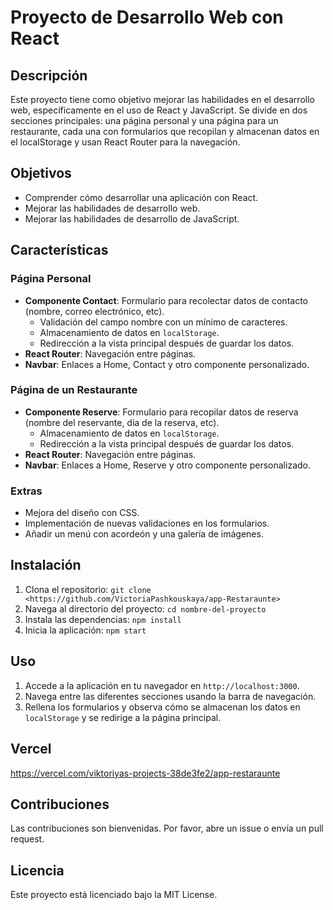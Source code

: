 # Proyecto de Desarrollo Web con React

## Descripción

Este proyecto tiene como objetivo mejorar las habilidades en el desarrollo web, específicamente en el uso de React y JavaScript. Se divide en dos secciones principales: una página personal y una página para un restaurante, cada una con formularios que recopilan y almacenan datos en el localStorage y usan React Router para la navegación.

## Objetivos

- Comprender cómo desarrollar una aplicación con React.
- Mejorar las habilidades de desarrollo web.
- Mejorar las habilidades de desarrollo de JavaScript.

## Características

### Página Personal

- **Componente Contact**: Formulario para recolectar datos de contacto (nombre, correo electrónico, etc).
  - Validación del campo nombre con un mínimo de caracteres.
  - Almacenamiento de datos en `localStorage`.
  - Redirección a la vista principal después de guardar los datos.
- **React Router**: Navegación entre páginas.
- **Navbar**: Enlaces a Home, Contact y otro componente personalizado.

### Página de un Restaurante

- **Componente Reserve**: Formulario para recopilar datos de reserva (nombre del reservante, día de la reserva, etc).
  - Almacenamiento de datos en `localStorage`.
  - Redirección a la vista principal después de guardar los datos.
- **React Router**: Navegación entre páginas.
- **Navbar**: Enlaces a Home, Reserve y otro componente personalizado.

### Extras

- Mejora del diseño con CSS.
- Implementación de nuevas validaciones en los formularios.
- Añadir un menú con acordeón y una galería de imágenes.

## Instalación

1. Clona el repositorio: `git clone <https://github.com/VictoriaPashkouskaya/app-Restaraunte>`
2. Navega al directorio del proyecto: `cd nombre-del-proyecto`
3. Instala las dependencias: `npm install`
4. Inicia la aplicación: `npm start`

## Uso

1. Accede a la aplicación en tu navegador en `http://localhost:3000`.
2. Navega entre las diferentes secciones usando la barra de navegación.
3. Rellena los formularios y observa cómo se almacenan los datos en `localStorage` y se redirige a la página principal.

## Vercel
https://vercel.com/viktoriyas-projects-38de3fe2/app-restaraunte
## Contribuciones

Las contribuciones son bienvenidas. Por favor, abre un issue o envía un pull request.

## Licencia

Este proyecto está licenciado bajo la MIT License.
